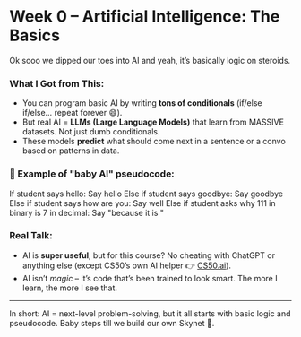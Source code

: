 #  Week 0 – Artificial Intelligence: The Basics

Ok sooo we dipped our toes into AI and yeah, it’s basically logic on steroids.

###  What I Got from This:
- You can program basic AI by writing **tons of conditionals** (if/else if/else… repeat forever 😅).
- But real AI = **LLMs (Large Language Models)** that learn from MASSIVE datasets. Not just dumb conditionals.
- These models **predict** what should come next in a sentence or a convo based on patterns in data.

### 🔨 Example of "baby AI" pseudocode:
If student says hello:
Say hello
Else if student says goodbye:
Say goodbye
Else if student says how are you:
Say well
Else if student asks why 111 in binary is 7 in decimal:
Say "because it is "


###  Real Talk:
- AI is **super useful**, but for this course?  No cheating with ChatGPT or anything else (except CS50’s own AI helper 👉 [CS50.ai](https://cs50.ai)).
- AI isn’t *magic* – it’s code that’s been trained to look smart. The more I learn, the more I see that.

---

In short: AI = next-level problem-solving, but it all starts with basic logic and pseudocode. Baby steps till we build our own Skynet 😤.




